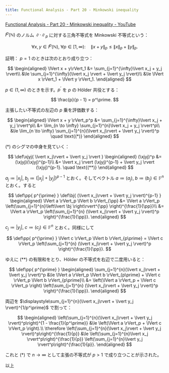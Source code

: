 ```yaml
---
title: Functional Analysis - Part 20 - Minkowski inequality
---
```


[Functional Analysis - Part 20 - Minkowski inequality - YouTube](https://www.youtube.com/watch?v=spF2D_zmfdk&list=PLBh2i93oe2qsGKDOsuVVw-OCAfprrnGfr&index=20)

${l^p(\mathbb N)}$ のノルム $\lVert \cdot\rVert_p$ に対する三角不等式を
Minkowski 不等式という：

$$
\forall x,y \in l^p(\mathbb N),\;
\forall p \in [1, \infty)
:\quad
\lVert x + y\rVert_p \le \lVert x \rVert_p + \lVert y \rVert_p.
$$

証明：
${p = 1}$ のときは次のとおり成り立つ：

$$
\begin{aligned}
\lVert x + y\rVert_1
&= \sum_{j=1}^{\infty}\lvert x_j + y_j \rvert\\
&\le \sum_{j=1}^{\infty}(\lvert x_j \rvert + \lvert y_j \rvert)\\
&\le \lVert x \rVert_1 + \lVert y \rVert_1.
\end{aligned}
$$

${p \in (1,\infty)}$ のときを示す。$p^\prime$ を $p$ の Hölder 共役とする：

$$
\frac{p}{p - 1} = p^\prime.
$$

主張したい不等式の左辺の $p$ 乗を評価数する：

$$
\begin{aligned}
\lVert x + y \rVert_p^p
&= \sum_{j=1}^{\infty}\lvert x_j + y_j \rvert^p\\
&= \lim_{n \to \infty} \sum_{j=1}^{n}\lvert x_j + y_j \rvert^p\\
&\le \lim_{n \to \infty} \sum_{j=1}^{n}(\lvert x_j\rvert + \lvert y_j \rvert)^p
\quad \text{(*)}
\end{aligned}
$$

$\text{(*)}$ のシグマの中身を見ていく：

$$
\def\xjyj{ \lvert x_j\rvert + \lvert y_j \rvert }
\begin{aligned}
(\xjyj)^p
&= (\xjyj)(\xjyj)^{p-1}\\
&= \lvert x_j \rvert (\xjyj)^{p-1}
    + \lvert y_j \rvert (\xjyj)^{p-1}.
\quad \text{(**)}
\end{aligned}
$$

${a_j \coloneqq \lvert x_j \rvert,}\;{b_j \coloneqq (\lvert x_j\rvert + \lvert y_j \rvert)^{p-1}}$
とおく。そしてベクトル ${a \coloneqq (a_j),}\;{b \coloneqq (b_j) \in \mathbb F^n}$ とおく。すると

$$
\def\pp{ p^{\prime} }
\def\bj{ (\lvert x_j\rvert + \lvert y_j \rvert)^{p-1} }
\begin{aligned}
\lVert a \rVert_p \lVert b \rVert_{\pp}
&= \lVert a \rVert_p \left(\sum_{j=1}^{n}\left\lvert \bj \right\rvert^{\pp} \right)^{\frac{1}{\pp}}\\
&= \lVert a \rVert_p \left(\sum_{j=1}^{n} (\lvert x_j\rvert + \lvert y_j \rvert)^p \right)^{\frac{1}{\pp}}.
\end{aligned}
$$

${c_j \coloneqq \lvert y_j \rvert,}\;{c \coloneqq (c_j)\in\mathbb F^n}$ とおく。同様にして

$$
\def\pp{ p^{\prime} }
\lVert c \rVert_p \lVert b \rVert_{p\prime}
= \lVert c \rVert_p \left(\sum_{j=1}^{n} (\lvert x_j\rvert + \lvert y_j \rvert)^p \right)^{\frac{1}{\pp}}.
$$

ゆえに $\text{(**)}$ の有限和をとり、Hölder の不等式を右辺で二度用いると：

$$
\def\pp{ p^{\prime} }
\begin{aligned}
\sum_{j=1}^{n}(\lvert x_j\rvert + \lvert y_j \rvert)^p
&\le \lVert a \rVert_p \lVert b \rVert_{p\prime} + \lVert c \rVert_p \lVert b \rVert_{p\prime}\\
&= \left(\lVert a \rVert_p + \lVert c \rVert_p \right)
    \left(\sum_{j=1}^{n} (\lvert x_j\rvert + \lvert y_j \rvert)^p \right)^{\frac{1}{\pp}}.
\end{aligned}
$$

両辺を $\displaystyle\sum_{j=1}^{n}(\lvert x_j\rvert + \lvert y_j \rvert)^{1/p^\prime}$ で割って：

$$
\begin{aligned}
\left(\sum_{j=1}^{n}(\lvert x_j\rvert + \lvert y_j \rvert)^p\right)^{1 - \frac{1}{p^\prime}}
&\le \left(\lVert a \rVert_p + \lVert c \rVert_p \right).\\
\therefore
\left(\sum_{j=1}^{n}(\lvert x_j\rvert + \lvert y_j \rvert)^p\right)^{\frac{1}{p}}
&\le \left(\sum_{j=1}^{n}\lvert x_j \rvert^p\right)^{\frac{1}{p}}
   \left(\sum_{j=1}^{n}\lvert y_j \rvert^p\right)^{\frac{1}{p}}.
\end{aligned}
$$

これと $\text{(*)}$ で $n \to \infty$ として主張の不等式が ${p \gt 1}$ で成り立つことが示された。

以上
